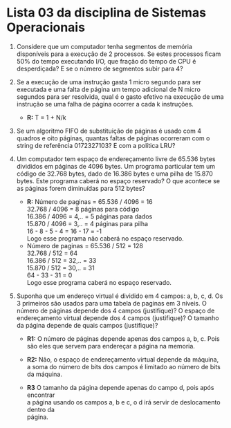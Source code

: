 # Lista 03 da disciplina de Sistemas Operacionais

1. Considere que um computador tenha segmentos de memória disponíveis
   para a execução de 2 processos. Se estes processos ficam 50% do
   tempo executando I/O, que fração do tempo de CPU é desperdiçada?
   E se o número de segmentos subir para 4?

2. Se a execução de uma instrução gasta 1 micro segundo para ser
   executada e uma falta de página um tempo adicional de N micro
   segundos para ser resolvida, qual é o gasto efetivo na execução
   de uma instrução se uma falha de página ocorrer a cada k instruções.
   - **R:** T = 1 + N/k

3. Se um algoritmo FIFO de substituição de páginas é usado com 4 quadros
   e oito páginas, quantas faltas de páginas ocorreram com o string de
   referência 0172327103? E com a política LRU?

4. Um computador tem espaço de endereçamento livre de 65.536 bytes
   divididos em páginas de 4096 bytes. Um programa particular tem um
   código de 32.768 bytes, dado de 16.386 bytes e uma pilha de 15.870 bytes.
   Este programa caberá no espaço reservado? O que acontece se as páginas
   forem diminuídas para 512 bytes?
   - **R:** Número de paginas = 65.536 / 4096 = 16 \
      32.768 / 4096 = 8 páginas para código \
      16.386 / 4096 = 4,.. = 5 páginas para dados \
      15.870 / 4096 = 3,.. = 4 páginas para pilha \
      16 - 8 - 5 - 4 = 16 - 17 = -1 \
      Logo esse programa não caberá no espaço reservado.
   - Número de paginas = 65.536 / 512 = 128 \
      32.768 / 512 = 64 \
      16.386 / 512 = 32,.. = 33 \
      15.870 / 512 = 30,.. = 31 \
      64 - 33 - 31 = 0 \
      Logo esse programa caberá no espaço reservado.

5. Suponha que um endereço virtual é dividido em 4 campos: a, b, c, d.
   Os 3 primeiros são usados para uma tabela de paginas em 3 níveis.
   O número de páginas depende dos 4 campos (justifique)?
   O espaço de endereçamento virtual depende dos 4 campos (justifique)?
   O tamanho da página depende de quais campos (justifique)?

   - **R1:** O número de páginas depende apenas dos campos a, b, c. Pois \
      são eles que servem para endereçar a página na memoria.

   - **R2:** Não, o espaço de endereçamento virtual depende da máquina, \
      a soma do número de bits dos campos é limitado ao número de bits da máquina.

   - **R3** O tamanho da página depende apenas do campo d, pois após encontrar \
      a página usando os campos a, b e c, o d irá servir de deslocamento dentro da \
      página.
